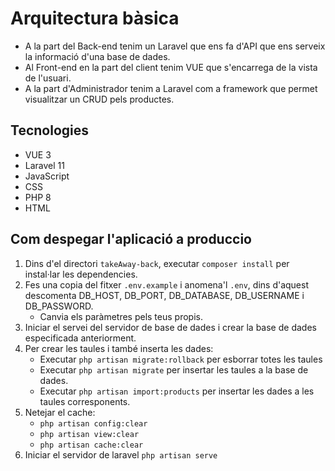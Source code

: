 # Arquitectura bàsica

* A la part del Back-end tenim un Laravel que ens fa d'API que ens serveix la informació d'una base de dades.
* Al Front-end en la part del client tenim VUE que s'encarrega de la vista de l'usuari.
* A la part d'Administrador tenim a Laravel com a framework que permet visualitzar un CRUD pels productes.

## Tecnologies
* VUE 3
* Laravel 11
* JavaScript
* CSS
* PHP 8
* HTML

## Com despegar l'aplicació a produccio
1. Dins d'el directori `takeAway-back`, executar `composer install` per instal·lar les dependencies.
2. Fes una copia del fitxer `.env.example` i anomena'l `.env`, dins d'aquest descomenta DB_HOST, DB_PORT, DB_DATABASE, DB_USERNAME i DB_PASSWORD.
    * Canvia els paràmetres pels teus propis.
3. Iniciar el servei del servidor de base de dades i crear la base de dades especificada anteriorment.
4.  Per crear les taules i també inserta les dades:
    * Executar `php artisan migrate:rollback` per esborrar totes les taules
    * Executar `php artisan migrate` per insertar les taules a la base de dades.
    * Executar `php artisan import:products` per insertar les dades a les taules corresponents.
5. Netejar el cache: 
    * `php artisan config:clear` 
    * `php artisan view:clear` 
    * `php artisan cache:clear`
6. Iniciar el servidor de laravel `php artisan serve`